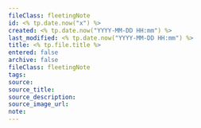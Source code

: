 ```yaml
---
fileClass: fleetingNote
id: <% tp.date.now("x") %>
created: <% tp.date.now("YYYY-MM-DD HH:mm") %>
last_modified: <% tp.date.now("YYYY-MM-DD HH:mm") %>
title: <% tp.file.title %>
entered: false
archive: false
fileClass: fleetingNote
tags: 
source: 
source_title: 
source_description: 
source_image_url: 
note:
---
```



